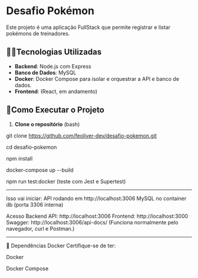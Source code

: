# Desafio Pokémon

Este projeto é uma aplicação FullStack que permite registrar e listar pokémons de treinadores.

## 🐱‍🏍Tecnologias Utilizadas

- **Backend**: Node.js com Express
- **Banco de Dados**: MySQL
- **Docker**: Docker Compose para isolar e orquestrar a API e banco de dados.
- **Frontend**: (React, em andamento)

## 🚀Como Executar o Projeto

1. **Clone o repositório** (bash)

git clone https://github.com/feoliver-dev/desafio-pokemon.git

cd desafio-pokemon

npm install

docker-compose up --build

npm run test:docker (teste com Jest e Supertest)

------------------------------------------------------------------------------------------------------------------
Isso vai iniciar:
API rodando em http://localhost:3006 
MySQL no container db (porta 3306 interna)

Acesso
Backend API: http://localhost:3006
Frontend: http://localhost:3000
Swagger: http://localhost:3006/api-docs/ 
(Funciona normalmente pelo navegador, curl e Postman.)
 
------------------------------------------------------------------------------------------------------------------
🐳 Dependências Docker
Certifique-se de ter:

Docker

Docker Compose
